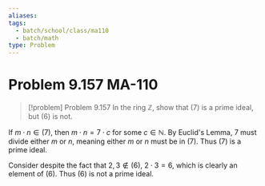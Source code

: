 ```yaml
---
aliases: 
tags:
  - batch/school/class/ma110
  - batch/math
type: Problem
---
```

# Problem 9.157 MA-110

> [!problem] Problem 9.157
> In the ring $\mathbb{Z}$, show that $(7)$ is a prime ideal, but $(6)$ is not.

If $m \cdot n \in (7)$, then $m \cdot n=7 \cdot c$ for some $c \in \mathbb{N}$. By Euclid's Lemma, 7 must divide either $m$ or $n$, meaning either $m$ or $n$ must be in $(7)$. Thus $(7)$ is a prime ideal.

Consider despite the fact that $2, 3 \notin (6)$, $2 \cdot3=6$, which is clearly an element of $(6)$. Thus $(6)$ is not a prime ideal.
